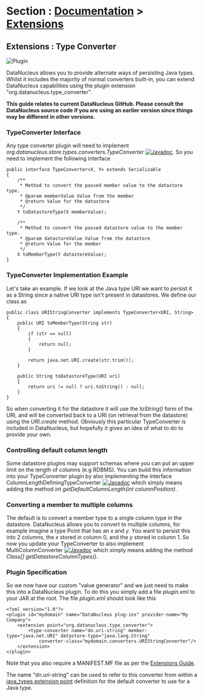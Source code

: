 <head><title>Extensions : Type Converter</title></head>

# Section : [Documentation](../index.html) > [Extensions](index.html)

## Extensions : Type Converter
![Plugin](../../images/nucleus_plugin.gif)

DataNucleus allows you to provide alternate ways of persisting Java types. Whilst it includes the majority of normal converters built-in, 
you can extend DataNucleus capabilities using the plugin extension "org.datanucleus.type_converter".

__This guide relates to current DataNucleus GitHub. Please consult the DataNucleus source code if you are using an earlier version since things may be different in other versions__.


### TypeConverter Interface

Any type converter plugin will need to implement _org.datanucleus.store.types.converters.TypeConverter_
[![Javadoc](../../images/javadoc.gif)](http://www.datanucleus.org/javadocs/core/latest/org/datanucleus/store/types/converters/TypeConverter.html).
So you need to implement the following interface

	public interface TypeConverter<X, Y> extends Serializable
	{
    	/**
    	 * Method to convert the passed member value to the datastore type.
    	 * @param memberValue Value from the member
    	 * @return Value for the datastore
    	 */
    	Y toDatastoreType(X memberValue);
	
    	/**
    	 * Method to convert the passed datastore value to the member type.
    	 * @param datastoreValue Value from the datastore
    	 * @return Value for the member
    	 */
    	X toMemberType(Y datastoreValue);
	}


### TypeConverter Implementation Example

Let's take an example. If we look at the Java type URI we want to persist it as a String since a native URI type isn't present in datastores. We define our class as

	public class URIStringConverter implements TypeConverter<URI, String>
	{
    	public URI toMemberType(String str)
    	{
        	if (str == null)
        	{
            	return null;
        	}

        	return java.net.URI.create(str.trim());
    	}

    	public String toDatastoreType(URI uri)
    	{
        	return uri != null ? uri.toString() : null;
    	}
	}

So when converting it for the datastore it will use the _toString()_ form of the URI,
and will be converted back to a URI (on retrieval from the datastore) using the _URI.create_ method. 
Obviously this particular TypeConverter is included in DataNucleus, but hopefully it gives an idea of what to do to provide your own.

### Controlling default column length

Some datastore plugins may support schemas where you can put an upper limit on the length of columns (e.g RDBMS). You can build this information
into your TypeConverter plugin by also implementing the interface ColumnLengthDefiningTypeConverter
[![Javadoc](../../images/javadoc.gif)](http://www.datanucleus.org/javadocs/core/latest/org/datanucleus/store/types/converters/ColumnLengthDefiningTypeConverter.html)
which simply means adding the method _int getDefaultColumnLength(int columnPosition)_.



### Converting a member to multiple columns

The default is to convert a member type to a single column type in the datastore. DataNucleus allows you to convert to multiple columns, for example imagine
a type Point that has an _x_ and _y_. You want to persist this into 2 columns, the _x_ stored in column 0, and the _y_ stored in column 1. So now you update your
TypeConverter to also implement MultiColumnConverter
[![Javadoc](../../images/javadoc.gif)](http://www.datanucleus.org/javadocs/core/latest/org/datanucleus/store/types/converters/MultiColumnConverter.html)
which simply means adding the method _Class[] getDatastoreColumnTypes()_.



### Plugin Specification

So we now have our custom "value generator" and we just need to make this into a DataNucleus plugin. To do this you simply add a file 
_plugin.xml_ to your JAR at the root. The file _plugin.xml_ should look like this

	<?xml version="1.0"?>
	<plugin id="mydomain" name="DataNucleus plug-ins" provider-name="My Company">
    	<extension point="org.datanucleus.type_converter">
        	<type-converter name="dn.uri-string" member-type="java.net.URI" datastore-type="java.lang.String"
            	converter-class="mydomain.converters.URIStringConverter"/>
    	</extension>
	</plugin>

Note that you also require a MANIFEST.MF file as per the [Extensions Guide](index.html).

The name "dn.uri-string" can be used to refer to this converter from within a [java_types extension point](java_types.html) definition 
for the default converter to use for a Java type.
